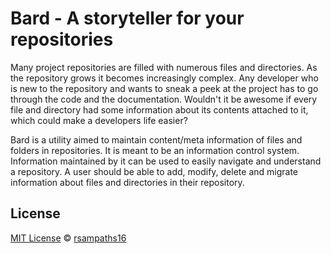 # Bard - A storyteller for your repositories

Many project repositories are filled with numerous files and directories. As the repository grows it becomes increasingly complex. Any developer who is new to the repository and wants to sneak a peek at the project has to go through the code and the documentation. Wouldn't it be awesome if every file and directory had some information about its contents attached to it, which could make a developers life easier?

Bard is a utility aimed to maintain content/meta information of files and folders in repositories. It is meant to be an information control system. Information maintained by it can be used to easily navigate and understand a repository. A user should be able to add, modify, delete and migrate information about files and directories in their repository.


## License
[MIT License](https://opensource.org/licenses/MIT) &copy; [rsampaths16](https://rsampaths16.com)

